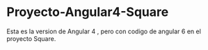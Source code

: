 # Proyecto-Angular4-Square
Esta es la version de Angular 4 , pero con codigo de angular 6 en el proyecto Square.
